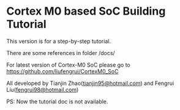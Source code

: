 # Cortex M0 based SoC Building Tutorial

This version is for a step-by-step tutorial.

There are some references in folder /docs/

For latest version of Cortex-M0 SoC please go to https://github.com/liufengrui/CortexM0_SoC

All developed by Tianjin Zhao(tianjin95@hotmail.com) and Fengrui Liu(fengrui98@hotmail.com)

PS: Now the tutorial doc is not available.

